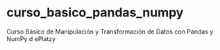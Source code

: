# curso_basico_pandas_numpy
Curso Básico de Manipulación y Transformación de Datos con Pandas y NumPy d ePlatzy

